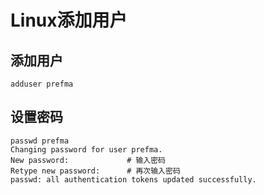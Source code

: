 # Linux添加用户

## 添加用户
````
adduser prefma 
````

## 设置密码
````
passwd prefma
Changing password for user prefma.
New password:             # 输入密码
Retype new password:      # 再次输入密码
passwd: all authentication tokens updated successfully.
````